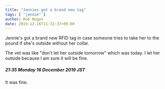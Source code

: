 ```yaml
---
title: "Jennies got a brand new tag"
tags: [ "jennie" ]
author: Rob Nugen
date: 2019-12-16T11:32:37+09:00
---
```


Jennie's got a brand new RFID tag in case someone tries to take her to
the pound if she's outside without her collar.

The vet was like "don't let her outside tomorrow" which was today.  I
let her outside because I am sure it will be fine.

##### 21:35 Monday 16 December 2019 JST

It was fine.
